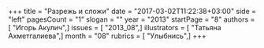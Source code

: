 +++
title = "Разрежь и сложи"
date = "2017-03-02T11:22:38+03:00"
side = "left"
pagesCount = "1"
slogan = ""
year = "2013"
startPage = "8"
authors = [ "Игорь Акулич",]
issues = [ "2013_08",]
illustrators = [ "Татьяна Ахметгалиева",]
month = "08"
rubrics = [ "Улыбнись",]
+++
